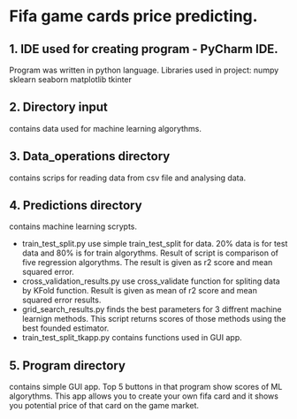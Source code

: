
# Fifa game cards price predicting. 

## 1. IDE used for creating program - PyCharm IDE.
Program was written in python language. 
Libraries used in project: 
numpy
sklearn
seaborn
matplotlib
tkinter
## 2. Directory input 
contains data used for machine learning algorythms.
## 3. Data_operations directory 
contains scrips for reading data from csv file and analysing data.
## 4. Predictions directory 
contains machine learning scrypts. 
- train_test_split.py use simple train_test_split for data. 20% data is for test data and 80% is for train algorythms. Result of script is 
comparison of five regression algorythms. The result is given as r2 score and mean squared error. 
- cross_validation_results.py use cross_validate function for spliting data by KFold function. Result is given as mean of r2 score and mean squared error results.
- grid_search_results.py finds the best parameters for 3 diffrent machine learnign methods. This script returns scores of those methods using the best founded estimator.
- train_test_split_tkapp.py contains functions used in GUI app. 
## 5. Program directory 
contains simple GUI app. 
Top 5 buttons in that program show scores of ML algorythms. This app allows you to create your own fifa card and it shows you potential price of that card on the game market.





